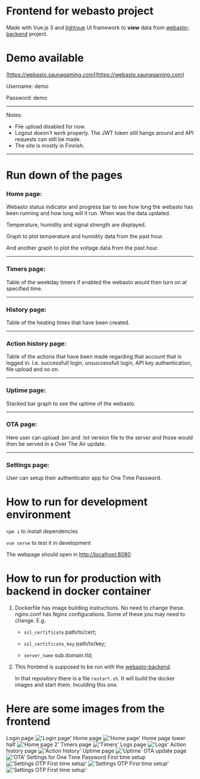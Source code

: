 # Frontend for webasto project
Made with Vue.js 3 and [lightvue](https://lightvue.org) UI framework to **view** data from [webasto-backend](https://github.com/lassesuomela/webasto-backend) project.

# Demo available
[https://webasto.saunagaming.com](https://webasto.saunagaming.com)

Username: demo

Password: demo

---
Notes: 

* File upload disabled for now.
* Logout doesn't work properly. The JWT token still hangs around and API requests can still be made.
* The site is mostly in Finnish.

---

# Run down of the pages

### Home page:

Webasto status indicator and progress bar to see how long the webasto has been running and how long will it run. When was the data updated.

Temperature, humidity and signal strength are displayed.

Graph to plot temperature and humidity data from the past hour.

And another graph to plot the voltage data from the past hour.

---

### Timers page:

Table of the weekday timers if enabled the webasto would then turn on at specified time. 

---

### History page:

Table of the heating times that have been created.

---

### Action history page:

Table of the actions that have been made regarding that account that is logged in. I.e. successfull login, unsuccessfull login, API key authentication, file upload and so on.

---

### Uptime page:

Stacked bar graph to see the uptime of the webasto.

---

### OTA page:

Here user can upload .bin and .txt version file to the server and those would then be served in a Over The Air update.

---

### Settings page:

User can setup their authenticator app for One Time Password.


# How to run for development environment

`npm i` to install dependencies

`vue serve` to test it in development

The webpage should open in [http://localhost:8080](http://localhost:8080)


# How to run for production with backend in docker container

1. 
    Dockerfile has image building instructions. No need to change these.
    nginx.conf has Nginx configurations. Some of these you may need to change. E.g.

    - `ssl_certificate` path/to/cert;

    - `ssl_certificate_key` path/to/key;

    - `server_name` sub.domain.tld;

2.
    This frontend is supposed to be run with the [webasto-backend](https://github.com/lassesuomela/webasto-backend).

    In that repository there is a file `restart.sh`. It will build the docker images and start them. Inculding this one.

# Here are some images from the frontend

Login page
!['Login page']('./../images/login.png)
Home page
!['Home page']('./../images/home.png)
Home page lower half
!['Home page 2']('./../images/home_2.png)
Timers page
!['Timers']('./../images/timers.png)
Logs page
!['Logs']('./../images/logs.png)
Action history page
!['Action history']('./../images/action_history.png)
Uptime page
!['Uptime']('./../images/uptime.png)
OTA update page
!['OTA']('./../images/ota.png)
Settings for One Time Password First time setup
!['Settings OTP First time setup']('./../images/settings_first_time.png)
!['Settings OTP First time setup']('./../images/settings_config.png)
!['Settings OTP First time setup']('./../images/settings.png)
